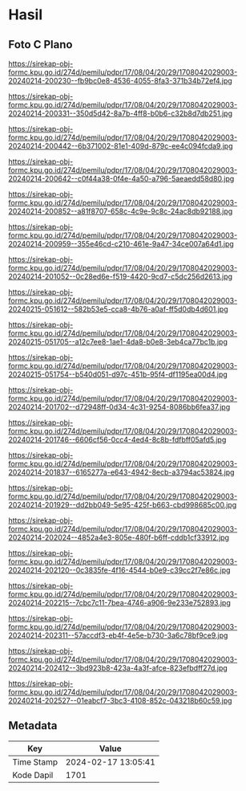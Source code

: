 # Hasil

## Foto C Plano

https://sirekap-obj-formc.kpu.go.id/274d/pemilu/pdpr/17/08/04/20/29/1708042029003-20240214-200230--fb9bc0e8-4536-4055-8fa3-371b34b72ef4.jpg

https://sirekap-obj-formc.kpu.go.id/274d/pemilu/pdpr/17/08/04/20/29/1708042029003-20240214-200331--350d5d42-8a7b-4ff8-b0b6-c32b8d7db251.jpg

https://sirekap-obj-formc.kpu.go.id/274d/pemilu/pdpr/17/08/04/20/29/1708042029003-20240214-200442--6b371002-81e1-409d-879c-ee4c094fcda9.jpg

https://sirekap-obj-formc.kpu.go.id/274d/pemilu/pdpr/17/08/04/20/29/1708042029003-20240214-200642--c0f44a38-0f4e-4a50-a796-5aeaedd58d80.jpg

https://sirekap-obj-formc.kpu.go.id/274d/pemilu/pdpr/17/08/04/20/29/1708042029003-20240214-200852--a81f8707-658c-4c9e-9c8c-24ac8db92188.jpg

https://sirekap-obj-formc.kpu.go.id/274d/pemilu/pdpr/17/08/04/20/29/1708042029003-20240214-200959--355e46cd-c210-461e-9a47-34ce007a64d1.jpg

https://sirekap-obj-formc.kpu.go.id/274d/pemilu/pdpr/17/08/04/20/29/1708042029003-20240214-201052--0c28ed6e-f519-4420-9cd7-c5dc256d2613.jpg

https://sirekap-obj-formc.kpu.go.id/274d/pemilu/pdpr/17/08/04/20/29/1708042029003-20240215-051612--582b53e5-cca8-4b76-a0af-ff5d0db4d601.jpg

https://sirekap-obj-formc.kpu.go.id/274d/pemilu/pdpr/17/08/04/20/29/1708042029003-20240215-051705--a12c7ee8-1ae1-4da8-b0e8-3eb4ca77bc1b.jpg

https://sirekap-obj-formc.kpu.go.id/274d/pemilu/pdpr/17/08/04/20/29/1708042029003-20240215-051754--b540d051-d97c-451b-95f4-df1195ea00d4.jpg

https://sirekap-obj-formc.kpu.go.id/274d/pemilu/pdpr/17/08/04/20/29/1708042029003-20240214-201702--d72948ff-0d34-4c31-9254-8086bb6fea37.jpg

https://sirekap-obj-formc.kpu.go.id/274d/pemilu/pdpr/17/08/04/20/29/1708042029003-20240214-201746--6606cf56-0cc4-4ed4-8c8b-fdfbff05afd5.jpg

https://sirekap-obj-formc.kpu.go.id/274d/pemilu/pdpr/17/08/04/20/29/1708042029003-20240214-201837--6165277a-e643-4942-8ecb-a3794ac53824.jpg

https://sirekap-obj-formc.kpu.go.id/274d/pemilu/pdpr/17/08/04/20/29/1708042029003-20240214-201929--dd2bb049-5e95-425f-b663-cbd998685c00.jpg

https://sirekap-obj-formc.kpu.go.id/274d/pemilu/pdpr/17/08/04/20/29/1708042029003-20240214-202024--4852a4e3-805e-480f-b6ff-cddb1cf33912.jpg

https://sirekap-obj-formc.kpu.go.id/274d/pemilu/pdpr/17/08/04/20/29/1708042029003-20240214-202120--0c3835fe-4f16-4544-b0e9-c39cc2f7e86c.jpg

https://sirekap-obj-formc.kpu.go.id/274d/pemilu/pdpr/17/08/04/20/29/1708042029003-20240214-202215--7cbc7c11-7bea-4746-a906-9e233e752893.jpg

https://sirekap-obj-formc.kpu.go.id/274d/pemilu/pdpr/17/08/04/20/29/1708042029003-20240214-202311--57accdf3-eb4f-4e5e-b730-3a6c78bf9ce9.jpg

https://sirekap-obj-formc.kpu.go.id/274d/pemilu/pdpr/17/08/04/20/29/1708042029003-20240214-202412--3bd923b8-423a-4a3f-afce-823efbdff27d.jpg

https://sirekap-obj-formc.kpu.go.id/274d/pemilu/pdpr/17/08/04/20/29/1708042029003-20240214-202527--01eabcf7-3bc3-4108-852c-043218b60c59.jpg


## Metadata

| Key        | Value               |
| ---------- | ------------------- |
| Time Stamp | 2024-02-17 13:05:41 |
| Kode Dapil | 1701                |




